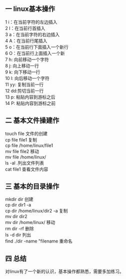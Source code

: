 ## 一 linux基本操作   
1 i：在当前字符的左边插入      
2 I：在当前行首插入   
3 a：在当前字符的右边插入    
4 A：在当前行尾插入   
5 o：在当前行下面插入一个新行    
6 O：在当前行上面插入一个新   
7 h: 向前移动一个字符   
8 j: 向上移动一行   
9 k: 向下移动一行   
10 l: 向后移动一个字符    
11 yy: 复制当前一行   
12 dd:剪切当前一行    
13 p: 粘贴内容到游标之后   
14 P: 粘贴内容到游标之前   
## 二 基本文件操建作   
touch  file  文件的创建    
cp file file1   复制           
cp file  /home/linux/file1    
mv file   file2  移动   
mv file  /home/linux/   
ls -al  .列出文件列表   
cat  file1   查看文件内容   
## 三 基本的目录操作   
mkdir dir 创建    
cp dir   dir1  -a   
cp dir   /home/linux/dir2  -a 复制    
mv dir  dir2    
mv dir  /home/linux/ 移动   
rm  dir  -rf 删除   
ls -d  dir 列出   
find  ./dir  -name  "filename 重命名   
## 四 总结    
对linux有了一个新的认识，基本操作都熟悉，需要多加练习。    

